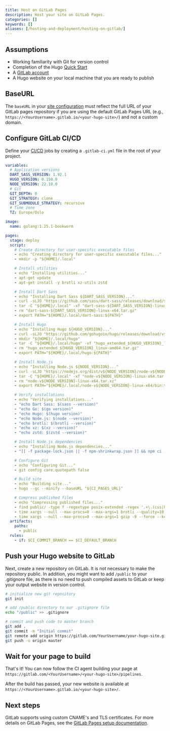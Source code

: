 ```yaml
---
title: Host on GitLab Pages
description: Host your site on GitLab Pages.
categories: []
keywords: []
aliases: [/hosting-and-deployment/hosting-on-gitlab/]
---
```


## Assumptions

- Working familiarity with Git for version control
- Completion of the Hugo [Quick Start]
- A [GitLab account](https://gitlab.com/users/sign_in)
- A Hugo website on your local machine that you are ready to publish

## BaseURL

The `baseURL` in your [site configuration](/configuration/) must reflect the full URL of your GitLab pages repository if you are using the default GitLab Pages URL (e.g., `https://<YourUsername>.gitlab.io/<your-hugo-site>/`) and not a custom domain.

## Configure GitLab CI/CD

Define your [CI/CD](g) jobs by creating a `.gitlab-ci.yml` file in the root of your project.

```yaml {file=".gitlab-ci.yml" copy=true}
variables:
  # Application versions
  DART_SASS_VERSION: 1.92.1
  HUGO_VERSION: 0.150.0
  NODE_VERSION: 22.18.0
  # Git
  GIT_DEPTH: 0
  GIT_STRATEGY: clone
  GIT_SUBMODULE_STRATEGY: recursive
  # Time zone
  TZ: Europe/Oslo

image:
  name: golang:1.25.1-bookworm

pages:
  stage: deploy
  script:
    # Create directory for user-specific executable files
    - echo "Creating directory for user-specific executable files..."
    - mkdir -p "${HOME}/.local"

    # Install utilities
    - echo "Installing utilities..."
    - apt-get update
    - apt-get install -y brotli xz-utils zstd

    # Install Dart Sass
    - echo "Installing Dart Sass ${DART_SASS_VERSION}..."
    - curl -sLJO "https://github.com/sass/dart-sass/releases/download/${DART_SASS_VERSION}/dart-sass-${DART_SASS_VERSION}-linux-x64.tar.gz"
    - tar -C "${HOME}/.local" -xf "dart-sass-${DART_SASS_VERSION}-linux-x64.tar.gz"
    - rm "dart-sass-${DART_SASS_VERSION}-linux-x64.tar.gz"
    - export PATH="${HOME}/.local/dart-sass:${PATH}"

    # Install Hugo
    - echo "Installing Hugo ${HUGO_VERSION}..."
    - curl -sLJO "https://github.com/gohugoio/hugo/releases/download/v${HUGO_VERSION}/hugo_extended_${HUGO_VERSION}_linux-amd64.tar.gz"
    - mkdir "${HOME}/.local/hugo"
    - tar -C "${HOME}/.local/hugo" -xf "hugo_extended_${HUGO_VERSION}_linux-amd64.tar.gz"
    - rm "hugo_extended_${HUGO_VERSION}_linux-amd64.tar.gz"
    - export PATH="${HOME}/.local/hugo:${PATH}"

    # Install Node.js
    - echo "Installing Node.js ${NODE_VERSION}..."
    - curl -sLJO "https://nodejs.org/dist/v${NODE_VERSION}/node-v${NODE_VERSION}-linux-x64.tar.xz"
    - tar -C "${HOME}/.local" -xf "node-v${NODE_VERSION}-linux-x64.tar.xz"
    - rm "node-v${NODE_VERSION}-linux-x64.tar.xz"
    - export PATH="${HOME}/.local/node-v${NODE_VERSION}-linux-x64/bin:${PATH}"

    # Verify installations
    - echo "Verifying installations..."
    - "echo Dart Sass: $(sass --version)"
    - "echo Go: $(go version)"
    - "echo Hugo: $(hugo version)"
    - "echo Node.js: $(node --version)"
    - "echo brotli: $(brotli --version)"
    - "echo xz: $(xz --version)"
    - "echo zstd: $(zstd --version)"

    # Install Node.js dependencies
    - echo "Installing Node.js dependencies..."
    - "[[ -f package-lock.json || -f npm-shrinkwrap.json ]] && npm ci --prefer-offline || true"

    # Configure Git
    - echo "Configuring Git..."
    - git config core.quotepath false

    # Build site
    - echo "Building site..."
    - hugo --gc --minify --baseURL "${CI_PAGES_URL}"

    # Compress published files
    - echo "Compressing published files..."
    - find public/ -type f -regextype posix-extended -regex '.+\.(css|html|js|json|mjs|svg|txt|xml)$' -print0 > files.txt
    - time xargs --null --max-procs=0 --max-args=1 brotli --quality=10 --force --keep < files.txt
    - time xargs --null --max-procs=0 --max-args=1 gzip -9 --force --keep < files.txt
  artifacts:
    paths:
      - public
  rules:
    - if: $CI_COMMIT_BRANCH == $CI_DEFAULT_BRANCH
```

## Push your Hugo website to GitLab

Next, create a new repository on GitLab. It is not necessary to make the repository public. In addition, you might want to add `/public` to your .gitignore file, as there is no need to push compiled assets to GitLab or keep your output website in version control.

```sh
# initialize new git repository
git init

# add /public directory to our .gitignore file
echo "/public" >> .gitignore

# commit and push code to master branch
git add .
git commit -m "Initial commit"
git remote add origin https://gitlab.com/YourUsername/your-hugo-site.git
git push -u origin master
```

## Wait for your page to build

That's it! You can now follow the CI agent building your page at `https://gitlab.com/<YourUsername>/<your-hugo-site>/pipelines`.

After the build has passed, your new website is available at `https://<YourUsername>.gitlab.io/<your-hugo-site>/`.

## Next steps

GitLab supports using custom CNAME's and TLS certificates. For more details on GitLab Pages, see the [GitLab Pages setup documentation](https://about.gitlab.com/2016/04/07/gitlab-pages-setup/).

[Quick Start]: /getting-started/quick-start/
